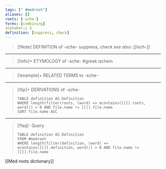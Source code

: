 ```yaml
---
tags: [" #medroot"]
aliases: []
roots: [-sche-]
forms: [combining]
alphabet:: S
definition: [suppress, check]
---
```

>[!Note] DEFINITION of -sche-
>suppress, check
>*see also: [[isch-]]*
_____
>[!info]+ ETYMOLOGY of -sche-
>#greek ischein
_____
>[!example]+ RELATED TERMS to -sche-
>
_____
>[!tip]+ DERIVATIONS of -sche-
>```dataview
>TABLE definition AS Definition 
>WHERE length(filter(roots, (word) => econtains([[]].roots, word))) > 0 AND file.name != [[]].file.name
>SORT file.name ASC
>```
_____
>[!faq]- Query
>```dataview
>TABLE definition AS Definition
>FROM #medroot
>WHERE length(filter(definition, (word) => econtains([[]].definition, word))) > 0 AND file.name != [[]].file.name
>```

[[Med roots dictionary]]